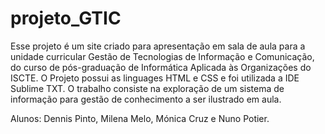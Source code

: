 # projeto_GTIC

Esse projeto é um site criado para apresentação em sala de aula para a unidade curricular Gestão de Tecnologias de Informação e Comunicação, do curso de pós-graduação de Informática Aplicada às Organizações do ISCTE. 
O Projeto possui as linguages HTML e CSS e foi utilizada a IDE Sublime TXT.
O trabalho consiste na exploração de um sistema de informação para gestão de conhecimento a ser ilustrado em aula.

Alunos: Dennis Pinto, Milena Melo, Mónica Cruz e Nuno Potier.
